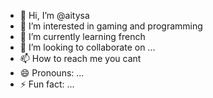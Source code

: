 - 👋 Hi, I’m @aitysa
- 👀 I’m interested in gaming and programming
- 🌱 I’m currently learning french
- 💞️ I’m looking to collaborate on ...
- 📫 How to reach me you cant
- 😄 Pronouns: ...
- ⚡ Fun fact: ...

<!---
aitysa/aitysa is a ✨ special ✨ repository because its `README.md` (this file) appears on your GitHub profile.
You can click the Preview link to take a look at your changes.
--->
